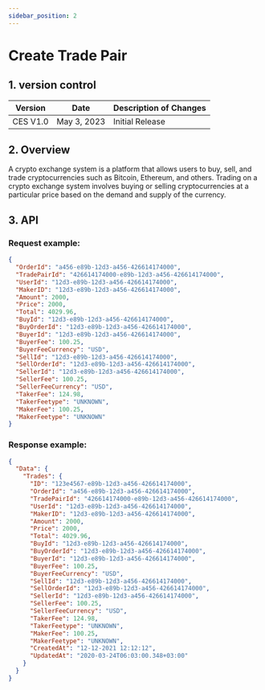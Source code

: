 ```yaml
---
sidebar_position: 2
---
```


# Create Trade Pair

## 1. version control

| Version  | Date        | Description of Changes |
| -------- | ----------- | ---------------------- |
| CES V1.0 | May 3, 2023 | Initial Release        |

## 2. Overview

A crypto exchange system is a platform that allows users to buy, sell, and trade cryptocurrencies such as Bitcoin, Ethereum, and others. Trading on a crypto exchange system involves buying or selling cryptocurrencies at a particular price based on the demand and supply of the currency.

## 3. API

### Request example:

```json
{
  "OrderId": "a456-e89b-12d3-a456-426614174000",
  "TradePairId": "426614174000-e89b-12d3-a456-426614174000",
  "UserId": "12d3-e89b-12d3-a456-426614174000",
  "MakerID": "12d3-e89b-12d3-a456-426614174000",
  "Amount": 2000,
  "Price": 2000,
  "Total": 4029.96,
  "BuyId": "12d3-e89b-12d3-a456-426614174000",
  "BuyOrderId": "12d3-e89b-12d3-a456-426614174000",
  "BuyerId": "12d3-e89b-12d3-a456-426614174000",
  "BuyerFee": 100.25,
  "BuyerFeeCurrency": "USD",
  "SellId": "12d3-e89b-12d3-a456-426614174000",
  "SellOrderId": "12d3-e89b-12d3-a456-426614174000",
  "SellerId": "12d3-e89b-12d3-a456-426614174000",
  "SellerFee": 100.25,
  "SellerFeeCurrency": "USD",
  "TakerFee": 124.98,
  "TakerFeetype": "UNKNOWN",
  "MakerFee": 100.25,
  "MakerFeetype": "UNKNOWN"
}
```

### Response example:

```json
{
  "Data": {
    "Trades": {
      "ID": "123e4567-e89b-12d3-a456-426614174000",
      "OrderId": "a456-e89b-12d3-a456-426614174000",
      "TradePairId": "426614174000-e89b-12d3-a456-426614174000",
      "UserId": "12d3-e89b-12d3-a456-426614174000",
      "MakerID": "12d3-e89b-12d3-a456-426614174000",
      "Amount": 2000,
      "Price": 2000,
      "Total": 4029.96,
      "BuyId": "12d3-e89b-12d3-a456-426614174000",
      "BuyOrderId": "12d3-e89b-12d3-a456-426614174000",
      "BuyerId": "12d3-e89b-12d3-a456-426614174000",
      "BuyerFee": 100.25,
      "BuyerFeeCurrency": "USD",
      "SellId": "12d3-e89b-12d3-a456-426614174000",
      "SellOrderId": "12d3-e89b-12d3-a456-426614174000",
      "SellerId": "12d3-e89b-12d3-a456-426614174000",
      "SellerFee": 100.25,
      "SellerFeeCurrency": "USD",
      "TakerFee": 124.98,
      "TakerFeetype": "UNKNOWN",
      "MakerFee": 100.25,
      "MakerFeetype": "UNKNOWN",
      "CreatedAt": "12-12-2021 12:12:12",
      "UpdatedAt": "2020-03-24T06:03:00.348+03:00"
    }
  }
}
```
